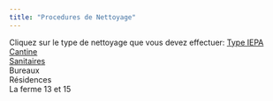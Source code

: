 ```yaml
---
title: "Procedures de Nettoyage"
---
```


Cliquez sur le type de nettoyage que vous devez effectuer:
[Type IEPA](notes/nettoyage/types%20de%20nettoyage/nettoyageTypeIEPA.md)\
[Cantine](notes/formation/Cantine.md)\
[Sanitaires](notes/nettoyage/P_Sanitaires.md)\
Bureaux\
Résidences\
La ferme 13 et 15

